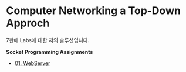 # Computer Networking a Top-Down Approch
7판에 Labs에 대한 저의 솔루션입니다.

**Socket Programming Assignments**
* [01. WebServer](./Socket_Programming_Assignments/01.WebServer/)
